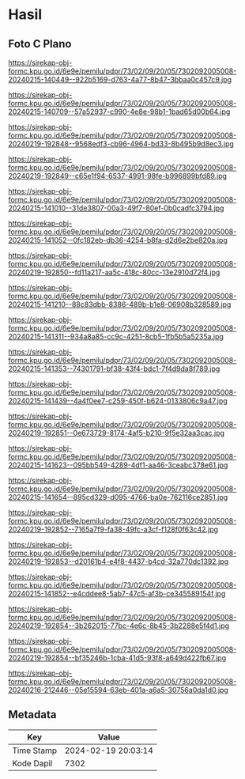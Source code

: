 # Hasil

## Foto C Plano

https://sirekap-obj-formc.kpu.go.id/6e9e/pemilu/pdpr/73/02/09/20/05/7302092005008-20240215-140449--922b5169-d763-4a77-8b47-3bbaa0c457c9.jpg

https://sirekap-obj-formc.kpu.go.id/6e9e/pemilu/pdpr/73/02/09/20/05/7302092005008-20240215-140709--57a52937-c990-4e8e-98b1-1bad65d00b64.jpg

https://sirekap-obj-formc.kpu.go.id/6e9e/pemilu/pdpr/73/02/09/20/05/7302092005008-20240219-192848--9568edf3-cb96-4964-bd33-8b495b9d8ec3.jpg

https://sirekap-obj-formc.kpu.go.id/6e9e/pemilu/pdpr/73/02/09/20/05/7302092005008-20240219-192849--c65e1f94-6537-4991-98fe-b996899bfd89.jpg

https://sirekap-obj-formc.kpu.go.id/6e9e/pemilu/pdpr/73/02/09/20/05/7302092005008-20240215-141010--31de3807-00a3-49f7-80ef-0b0cadfc3794.jpg

https://sirekap-obj-formc.kpu.go.id/6e9e/pemilu/pdpr/73/02/09/20/05/7302092005008-20240215-141052--0fc182eb-db36-4254-b8fa-d2d6e2be820a.jpg

https://sirekap-obj-formc.kpu.go.id/6e9e/pemilu/pdpr/73/02/09/20/05/7302092005008-20240219-192850--fd11a217-aa5c-418c-80cc-13e2910d72f4.jpg

https://sirekap-obj-formc.kpu.go.id/6e9e/pemilu/pdpr/73/02/09/20/05/7302092005008-20240215-141210--88c83dbb-8386-489b-b1e8-06908b328589.jpg

https://sirekap-obj-formc.kpu.go.id/6e9e/pemilu/pdpr/73/02/09/20/05/7302092005008-20240215-141311--934a8a85-cc9c-4251-8cb5-1fb5b5a5235a.jpg

https://sirekap-obj-formc.kpu.go.id/6e9e/pemilu/pdpr/73/02/09/20/05/7302092005008-20240215-141353--74301791-bf38-43f4-bdc1-7f4d9da8f789.jpg

https://sirekap-obj-formc.kpu.go.id/6e9e/pemilu/pdpr/73/02/09/20/05/7302092005008-20240215-141439--4a4f0ee7-c259-450f-b624-0133806c9a47.jpg

https://sirekap-obj-formc.kpu.go.id/6e9e/pemilu/pdpr/73/02/09/20/05/7302092005008-20240219-192851--0e673729-8174-4af5-b210-9f5e32aa3cac.jpg

https://sirekap-obj-formc.kpu.go.id/6e9e/pemilu/pdpr/73/02/09/20/05/7302092005008-20240215-141623--095bb549-4289-4df1-aa46-3ceabc378e61.jpg

https://sirekap-obj-formc.kpu.go.id/6e9e/pemilu/pdpr/73/02/09/20/05/7302092005008-20240215-141654--895cd329-d095-4766-ba0e-762116ce2851.jpg

https://sirekap-obj-formc.kpu.go.id/6e9e/pemilu/pdpr/73/02/09/20/05/7302092005008-20240219-192852--7165a7f9-fa38-49fc-a3cf-f128f0f63c42.jpg

https://sirekap-obj-formc.kpu.go.id/6e9e/pemilu/pdpr/73/02/09/20/05/7302092005008-20240219-192853--d20161b4-e4f8-4437-b4cd-32a770dc1392.jpg

https://sirekap-obj-formc.kpu.go.id/6e9e/pemilu/pdpr/73/02/09/20/05/7302092005008-20240215-141852--e4cddee8-5ab7-47c5-af3b-ce345589154f.jpg

https://sirekap-obj-formc.kpu.go.id/6e9e/pemilu/pdpr/73/02/09/20/05/7302092005008-20240219-192854--3b262015-77bc-4e6c-8b45-3b2288e5f4d1.jpg

https://sirekap-obj-formc.kpu.go.id/6e9e/pemilu/pdpr/73/02/09/20/05/7302092005008-20240219-192854--bf35246b-1cba-41d5-93f8-a649d422fb67.jpg

https://sirekap-obj-formc.kpu.go.id/6e9e/pemilu/pdpr/73/02/09/20/05/7302092005008-20240216-212446--05e15594-63eb-401a-a6a5-30756a0da1d0.jpg


## Metadata

| Key        | Value               |
| ---------- | ------------------- |
| Time Stamp | 2024-02-19 20:03:14 |
| Kode Dapil | 7302                |



